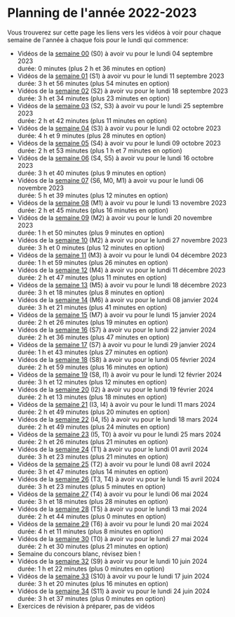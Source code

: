 
# Planning de l'année 2022-2023

Vous trouverez sur cette page les liens vers les vidéos à voir pour chaque
semaine de l'année à chaque fois pour le lundi qui commence:

* Vidéos de la [semaine 00](Sem00.html) (S0) à avoir vu pour le lundi 04 septembre 2023   
  durée: 0 minutes (plus 2 h et 36 minutes en option)
* Vidéos de la [semaine 01](Sem01.html) (S1) à avoir vu pour le lundi 11 septembre 2023   
  durée: 3 h et 56 minutes (plus 54 minutes en option)
* Vidéos de la [semaine 02](Sem02.html) (S2) à avoir vu pour le lundi 18 septembre 2023   
  durée: 3 h et 34 minutes (plus 23 minutes en option)
* Vidéos de la [semaine 03](Sem03.html) (S2, S3) à avoir vu pour le lundi 25 septembre 2023   
  durée: 2 h et 42 minutes (plus 11 minutes en option)
* Vidéos de la [semaine 04](Sem04.html) (S3) à avoir vu pour le lundi 02 octobre 2023   
  durée: 4 h et 9 minutes (plus 28 minutes en option)
* Vidéos de la [semaine 05](Sem05.html) (S4) à avoir vu pour le lundi 09 octobre 2023   
  durée: 2 h et 53 minutes (plus 1 h et 7 minutes en option)
* Vidéos de la [semaine 06](Sem06.html) (S4, S5) à avoir vu pour le lundi 16 octobre 2023   
  durée: 3 h et 40 minutes (plus 9 minutes en option)
* Vidéos de la [semaine 07](Sem07.html) (S6, M0, M1) à avoir vu pour le lundi 06 novembre 2023   
  durée: 5 h et 39 minutes (plus 12 minutes en option)
* Vidéos de la [semaine 08](Sem08.html) (M1) à avoir vu pour le lundi 13 novembre 2023   
  durée: 2 h et 45 minutes (plus 16 minutes en option)
* Vidéos de la [semaine 09](Sem09.html) (M2) à avoir vu pour le lundi 20 novembre 2023   
  durée: 1 h et 50 minutes (plus 9 minutes en option)
* Vidéos de la [semaine 10](Sem10.html) (M2) à avoir vu pour le lundi 27 novembre 2023   
  durée: 3 h et 0 minutes (plus 12 minutes en option)
* Vidéos de la [semaine 11](Sem11.html) (M3) à avoir vu pour le lundi 04 décembre 2023   
  durée: 1 h et 59 minutes (plus 26 minutes en option)
* Vidéos de la [semaine 12](Sem12.html) (M4) à avoir vu pour le lundi 11 décembre 2023   
  durée: 2 h et 47 minutes (plus 11 minutes en option)
* Vidéos de la [semaine 13](Sem13.html) (M5) à avoir vu pour le lundi 18 décembre 2023   
  durée: 3 h et 18 minutes (plus 8 minutes en option)
* Vidéos de la [semaine 14](Sem14.html) (M6) à avoir vu pour le lundi 08 janvier 2024   
  durée: 3 h et 21 minutes (plus 41 minutes en option)
* Vidéos de la [semaine 15](Sem15.html) (M7) à avoir vu pour le lundi 15 janvier 2024   
  durée: 2 h et 26 minutes (plus 19 minutes en option)
* Vidéos de la [semaine 16](Sem16.html) (S7) à avoir vu pour le lundi 22 janvier 2024   
  durée: 2 h et 36 minutes (plus 47 minutes en option)
* Vidéos de la [semaine 17](Sem17.html) (S7) à avoir vu pour le lundi 29 janvier 2024   
  durée: 1 h et 43 minutes (plus 27 minutes en option)
* Vidéos de la [semaine 18](Sem18.html) (S8) à avoir vu pour le lundi 05 février 2024   
  durée: 2 h et 59 minutes (plus 16 minutes en option)
* Vidéos de la [semaine 19](Sem19.html) (S8, I1) à avoir vu pour le lundi 12 février 2024   
  durée: 3 h et 12 minutes (plus 12 minutes en option)
* Vidéos de la [semaine 20](Sem20.html) (I2) à avoir vu pour le lundi 19 février 2024   
  durée: 2 h et 13 minutes (plus 18 minutes en option)
* Vidéos de la [semaine 21](Sem21.html) (I3, I4) à avoir vu pour le lundi 11 mars 2024   
  durée: 2 h et 49 minutes (plus 20 minutes en option)
* Vidéos de la [semaine 22](Sem22.html) (I4, I5) à avoir vu pour le lundi 18 mars 2024   
  durée: 2 h et 49 minutes (plus 24 minutes en option)
* Vidéos de la [semaine 23](Sem23.html) (I5, T0) à avoir vu pour le lundi 25 mars 2024   
  durée: 2 h et 26 minutes (plus 21 minutes en option)
* Vidéos de la [semaine 24](Sem24.html) (T1) à avoir vu pour le lundi 01 avril 2024   
  durée: 3 h et 23 minutes (plus 21 minutes en option)
* Vidéos de la [semaine 25](Sem25.html) (T2) à avoir vu pour le lundi 08 avril 2024   
  durée: 3 h et 47 minutes (plus 14 minutes en option)
* Vidéos de la [semaine 26](Sem26.html) (T3, T4) à avoir vu pour le lundi 15 avril 2024   
  durée: 3 h et 23 minutes (plus 5 minutes en option)
* Vidéos de la [semaine 27](Sem27.html) (T4) à avoir vu pour le lundi 06 mai 2024   
  durée: 3 h et 18 minutes (plus 28 minutes en option)
* Vidéos de la [semaine 28](Sem28.html) (T5) à avoir vu pour le lundi 13 mai 2024   
  durée: 2 h et 44 minutes (plus 0 minutes en option)
* Vidéos de la [semaine 29](Sem29.html) (T6) à avoir vu pour le lundi 20 mai 2024   
  durée: 4 h et 11 minutes (plus 8 minutes en option)
* Vidéos de la [semaine 30](Sem30.html) (T0) à avoir vu pour le lundi 27 mai 2024   
  durée: 2 h et 30 minutes (plus 21 minutes en option)
* Semaine du concours blanc, révisez bien !
* Vidéos de la [semaine 32](Sem32.html) (S9) à avoir vu pour le lundi 10 juin 2024   
  durée: 1 h et 22 minutes (plus 0 minutes en option)
* Vidéos de la [semaine 33](Sem33.html) (S10) à avoir vu pour le lundi 17 juin 2024   
  durée: 3 h et 20 minutes (plus 16 minutes en option)
* Vidéos de la [semaine 34](Sem34.html) (S11) à avoir vu pour le lundi 24 juin 2024   
  durée: 3 h et 37 minutes (plus 0 minutes en option)
* Exercices de révision à préparer, pas de vidéos
